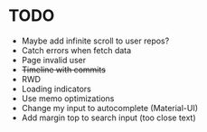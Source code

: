 # TODO

* Maybe add infinite scroll to user repos?
* Catch errors when fetch data
* Page invalid user
* ~~Timeline with commits~~
* RWD
* Loading indicators
* Use memo optimizations
* Change my input <Suggestions/> to autocomplete (Material-UI)
* Add margin top to search input (too close text)
